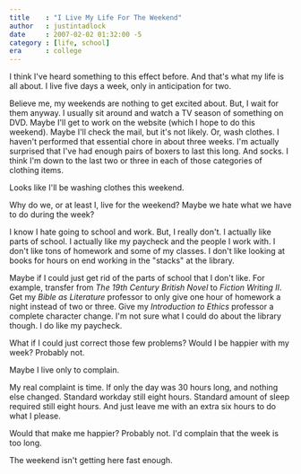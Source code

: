 ```yaml
---
title    : "I Live My Life For The Weekend"
author   : justintadlock
date     : 2007-02-02 01:32:00 -5
category : [life, school]
era      : college
---
```


I think I've heard something to this effect before.  And that's what my life is all about.  I live five days a week, only in anticipation for two.

Believe me, my weekends are nothing to get excited about.  But, I wait for them anyway.  I usually sit around and watch a TV season of something on DVD.  Maybe I'll get to work on the website (which I hope to do this weekend).  Maybe I'll check the mail, but it's not likely.  Or, wash clothes.  I haven't performed that essential chore in about three weeks.  I'm actually surprised that I've had enough pairs of boxers to last this long.  And socks.  I think I'm down to the last two or three in each of those categories of clothing items.

Looks like I'll be washing clothes this weekend.

Why do we, or at least I, live for the weekend?  Maybe we hate what we have to do during the week?

I know I hate going to school and work.  But, I really don't.  I actually like parts of school.  I actually like my paycheck and the people I work with.  I don't like tons of homework and some of my classes.  I don't like looking at books for hours on end working in the "stacks" at the library.

Maybe if I could just get rid of the parts of school that I don't like.  For example, transfer from <em> The 19th Century British Novel</em> to <em> Fiction Writing II</em>.  Get my <em> Bible as Literature</em> professor to only give one hour of homework a night instead of two or three.  Give my <em> Introduction to Ethics</em> professor a complete character change.  I'm not sure what I could do about the library though.  I do like my paycheck.

What if I could just correct those few problems?  Would I be happier with my week?  Probably not.

Maybe I live only to complain.

My real complaint is time.  If only the day was 30 hours long, and nothing else changed.  Standard workday still eight hours.  Standard amount of sleep required still eight hours.  And just leave me with an extra six hours to do what I please.

Would that make me happier?  Probably not.  I'd complain that the week is too long.

The weekend isn't getting here fast enough.
